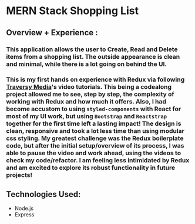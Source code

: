 # MERN Stack Shopping List

## Overview + Experience :
### This application allows the user to Create, Read and Delete items from a shopping list. The outside appearance is clean and minimal, while there is a lot going on behind the UI.
### This is my first hands on experience with Redux via following [Traversy Media](https://www.youtube.com/user/TechGuyWeb)'s video tutorials. This being a codealong project allowed me to see, step by step, the complexity of working with Redux and how much it offers. Also, I had become accustom to using `styled-components` with React for most of my UI work, but using `Bootstrap` and `Reactstrap` together for the first time left a lasting impact! The design is clean, responsive and took a lot less time than using modular css styling. My greatest challenge was the Redux boilerplate code, but after the initial setup/overview of its process, I was able to pause the video and work ahead, using the videos to check my code/refactor. I am feeling less intimidated by Redux and am excited to explore its robust functionality in future projects!

## Technologies Used:
* Node.js
* Express